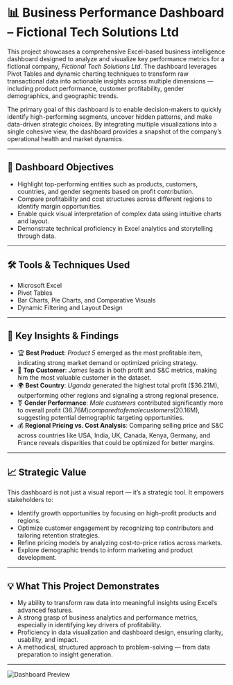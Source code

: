 # 📊 Business Performance Dashboard – Fictional Tech Solutions Ltd

This project showcases a comprehensive Excel-based business intelligence dashboard designed to analyze and visualize key performance metrics for a fictional company, *Fictional Tech Solutions Ltd*. The dashboard leverages Pivot Tables and dynamic charting techniques to transform raw transactional data into actionable insights across multiple dimensions — including product performance, customer profitability, gender demographics, and geographic trends.

The primary goal of this dashboard is to enable decision-makers to quickly identify high-performing segments, uncover hidden patterns, and make data-driven strategic choices. By integrating multiple visualizations into a single cohesive view, the dashboard provides a snapshot of the company’s operational health and market dynamics.

---

## 🎯 Dashboard Objectives

- Highlight top-performing entities such as products, customers, countries, and gender segments based on profit contribution.
- Compare profitability and cost structures across different regions to identify margin opportunities.
- Enable quick visual interpretation of complex data using intuitive charts and layout.
- Demonstrate technical proficiency in Excel analytics and storytelling through data.

---

## 🛠️ Tools & Techniques Used

- Microsoft Excel
- Pivot Tables
- Bar Charts, Pie Charts, and Comparative Visuals
- Dynamic Filtering and Layout Design

---

## 📌 Key Insights & Findings

- 🏆 **Best Product**: *Product 5* emerged as the most profitable item, indicating strong market demand or optimized pricing strategy.
- 👤 **Top Customer**: *James* leads in both profit and S&C metrics, making him the most valuable customer in the dataset.
- 🌍 **Best Country**: *Uganda* generated the highest total profit ($36.21M), outperforming other regions and signaling a strong regional presence.
- ⚧ **Gender Performance**: *Male customers* contributed significantly more to overall profit ($36.76M) compared to female customers ($20.16M), suggesting potential demographic targeting opportunities.
- 💰 **Regional Pricing vs. Cost Analysis**: Comparing selling price and S&C across countries like USA, India, UK, Canada, Kenya, Germany, and France reveals disparities that could be optimized for better margins.

---

## 📈 Strategic Value

This dashboard is not just a visual report — it’s a strategic tool. It empowers stakeholders to:

- Identify growth opportunities by focusing on high-profit products and regions.
- Optimize customer engagement by recognizing top contributors and tailoring retention strategies.
- Refine pricing models by analyzing cost-to-price ratios across markets.
- Explore demographic trends to inform marketing and product development.

---

## 💡 What This Project Demonstrates

- My ability to transform raw data into meaningful insights using Excel’s advanced features.
- A strong grasp of business analytics and performance metrics, especially in identifying key drivers of profitability.
- Proficiency in data visualization and dashboard design, ensuring clarity, usability, and impact.
- A methodical, structured approach to problem-solving — from data preparation to insight generation.

---


![Dashboard Preview](dashboard.png)


